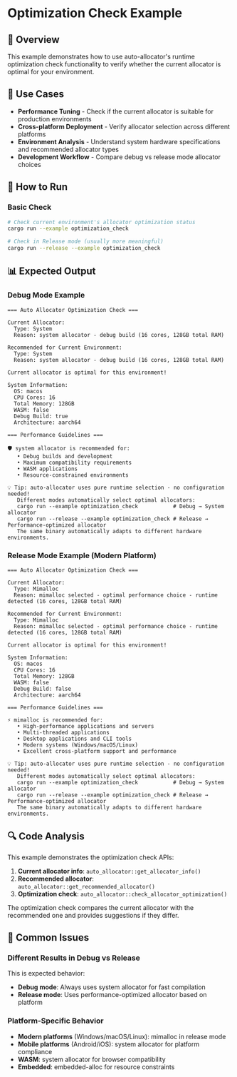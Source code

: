 # Optimization Check Example

## 📖 Overview

This example demonstrates how to use auto-allocator's runtime optimization check functionality to verify whether the current allocator is optimal for your environment.

## 🎯 Use Cases

- **Performance Tuning** - Check if the current allocator is suitable for production environments
- **Cross-platform Deployment** - Verify allocator selection across different platforms
- **Environment Analysis** - Understand system hardware specifications and recommended allocator types
- **Development Workflow** - Compare debug vs release mode allocator choices

## 🚀 How to Run

### Basic Check
```bash
# Check current environment's allocator optimization status
cargo run --example optimization_check

# Check in Release mode (usually more meaningful)
cargo run --release --example optimization_check
```


## 📊 Expected Output

### Debug Mode Example
```
=== Auto Allocator Optimization Check ===

Current Allocator:
  Type: System
  Reason: system allocator - debug build (16 cores, 128GB total RAM)

Recommended for Current Environment:
  Type: System
  Reason: system allocator - debug build (16 cores, 128GB total RAM)

Current allocator is optimal for this environment!

System Information:
  OS: macos
  CPU Cores: 16
  Total Memory: 128GB
  WASM: false
  Debug Build: true
  Architecture: aarch64

=== Performance Guidelines ===

🛡️ system allocator is recommended for:
   • Debug builds and development
   • Maximum compatibility requirements
   • WASM applications
   • Resource-constrained environments

💡 Tip: auto-allocator uses pure runtime selection - no configuration needed!
   Different modes automatically select optimal allocators:
   cargo run --example optimization_check           # Debug → System allocator
   cargo run --release --example optimization_check # Release → Performance-optimized allocator
   The same binary automatically adapts to different hardware environments.
```

### Release Mode Example (Modern Platform)
```
=== Auto Allocator Optimization Check ===

Current Allocator:
  Type: Mimalloc
  Reason: mimalloc selected - optimal performance choice - runtime detected (16 cores, 128GB total RAM)

Recommended for Current Environment:
  Type: Mimalloc
  Reason: mimalloc selected - optimal performance choice - runtime detected (16 cores, 128GB total RAM)

Current allocator is optimal for this environment!

System Information:
  OS: macos
  CPU Cores: 16
  Total Memory: 128GB
  WASM: false
  Debug Build: false
  Architecture: aarch64

=== Performance Guidelines ===

⚡ mimalloc is recommended for:
   • High-performance applications and servers
   • Multi-threaded applications
   • Desktop applications and CLI tools
   • Modern systems (Windows/macOS/Linux)
   • Excellent cross-platform support and performance

💡 Tip: auto-allocator uses pure runtime selection - no configuration needed!
   Different modes automatically select optimal allocators:
   cargo run --example optimization_check           # Debug → System allocator
   cargo run --release --example optimization_check # Release → Performance-optimized allocator
   The same binary automatically adapts to different hardware environments.
```

## 🔍 Code Analysis

This example demonstrates the optimization check APIs:

1. **Current allocator info**: `auto_allocator::get_allocator_info()`
2. **Recommended allocator**: `auto_allocator::get_recommended_allocator()`
3. **Optimization check**: `auto_allocator::check_allocator_optimization()`

The optimization check compares the current allocator with the recommended one and provides suggestions if they differ.

## 🔧 Common Issues

### Different Results in Debug vs Release

This is expected behavior:
- **Debug mode**: Always uses system allocator for fast compilation
- **Release mode**: Uses performance-optimized allocator based on platform

### Platform-Specific Behavior

- **Modern platforms** (Windows/macOS/Linux): mimalloc in release mode
- **Mobile platforms** (Android/iOS): system allocator for platform compliance
- **WASM**: system allocator for browser compatibility
- **Embedded**: embedded-alloc for resource constraints
